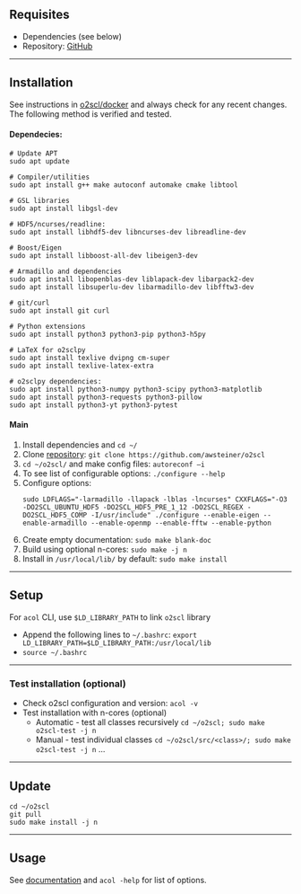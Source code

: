 ## Requisites
- Dependencies (see below) 
- Repository: [GitHub](./github.md)
___

## Installation 
See instructions in [o2scl/docker](https://github.com/awsteiner/o2scl/blob/main/docker/ubuntu_dev_full) and <span class="yellow">always check for any recent changes</span>. The following method is verified and tested.

#### Dependecies:
```
# Update APT 
sudo apt update

# Compiler/utilities 
sudo apt install g++ make autoconf automake cmake libtool

# GSL libraries
sudo apt install libgsl-dev

# HDF5/ncurses/readline: 
sudo apt install libhdf5-dev libncurses-dev libreadline-dev

# Boost/Eigen
sudo apt install libboost-all-dev libeigen3-dev

# Armadillo and dependencies
sudo apt install libopenblas-dev liblapack-dev libarpack2-dev
sudo apt install libsuperlu-dev libarmadillo-dev libfftw3-dev

# git/curl 
sudo apt install git curl

# Python extensions
sudo apt install python3 python3-pip python3-h5py

# LaTeX for o2sclpy
sudo apt install texlive dvipng cm-super
sudo apt install texlive-latex-extra

# o2sclpy dependencies: 
sudo apt install python3-numpy python3-scipy python3-matplotlib
sudo apt install python3-requests python3-pillow
sudo apt install python3-yt python3-pytest
```

#### Main
 1. Install dependencies and `cd ~/` 
 2. Clone [repository](https://github.com/awsteiner/o2scl): `git clone https://github.com/awsteiner/o2scl` 
 3. `cd ~/o2scl/` and make config files: `autoreconf –i` 
 4. To see list of configurable options: `./configure --help` 
 5. Configure options: 
    ```
    sudo LDFLAGS="-larmadillo -llapack -lblas -lncurses" CXXFLAGS="-O3 -DO2SCL_UBUNTU_HDF5 -DO2SCL_HDF5_PRE_1_12 -DO2SCL_REGEX -DO2SCL_HDF5_COMP -I/usr/include" ./configure --enable-eigen --enable-armadillo --enable-openmp --enable-fftw --enable-python
    ```
 6. Create empty documentation: `sudo make blank-doc` 
 7. Build using optional n-cores: `sudo make -j n` 
 8. Install in `/usr/local/lib/` by default: `sudo make install` 
___

## Setup
For `acol` CLI, use `$LD_LIBRARY_PATH` to link `o2scl` library
 - Append the following lines to `~/.bashrc`:
   `export LD_LIBRARY_PATH=$LD_LIBRARY_PATH:/usr/local/lib`
 - `source ~/.bashrc` 
___

### Test installation (optional)
 - Check o2scl configuration and version: `acol -v` 
 - Test installation with n-cores (optional)
   - Automatic - test all classes recursively
     `cd ~/o2scl; sudo make o2scl-test -j n` 
   - Manual - test individual classes
     `cd ~/o2scl/src/<class>/; sudo make o2scl-test -j n` ...
___

## Update 
```
cd ~/o2scl
git pull
sudo make install -j n
```
___

## Usage
See [documentation](https://neutronstars.utk.edu/code/o2scl/html/index.html) and `acol -help` for list of options. 